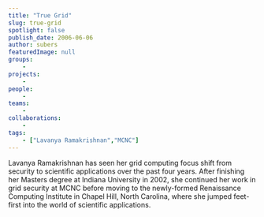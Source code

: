 ```yaml
---
title: "True Grid"
slug: true-grid
spotlight: false
publish_date: 2006-06-06
author: subers
featuredImage: null
groups:
    - 
projects:
    - 
people:
    - 
teams: 
    - 
collaborations:
    - 
tags:
    - ["Lavanya Ramakrishnan","MCNC"]
---
```

Lavanya Ramakrishnan has seen her grid computing focus shift from security to scientific applications over the past four years. After finishing her Masters degree at Indiana University in 2002, she continued her work in grid security at MCNC before moving to the newly-formed Renaissance Computing Institute in Chapel Hill, North Carolina, where she jumped feet-first into the world of scientific applications.
